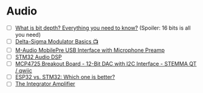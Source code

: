 # Audio


- [ ] [What is bit depth? Everything you need to know?](https://www.soundguys.com/audio-bit-depth-explained-23706) (Spoiler: 16 bits is all you need)
- [ ] [Delta-Sigma Modulator Basics :tv:](https://www.youtube.com/watch?v=NrkFd7h6R2Y)
- [ ] [M-Audio MobilePre USB Interface with Microphone Preamp](https://www.zzounds.com/item--MDOMOBILEPRE)
- [ ] [STM32 Audio DSP](https://www.youtube.com/playlist?list=PLTNEB0-EzPluXh0d_5zRprbgRfgkrYxfO)
- [ ] [MCP4725 Breakout Board - 12-Bit DAC with I2C Interface - STEMMA QT / qwiic](https://www.adafruit.com/product/935)
- [ ] [ESP32 vs. STM32: Which one is better?](https://www.utmel.com/components/esp32-vs-stm32-which-one-is-better?id=1383)
- [ ] [The Integrator Amplifier](https://www.electronics-tutorials.ws/opamp/opamp_6.html)
